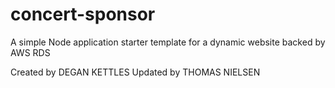 # concert-sponsor
A simple Node application starter template for a dynamic website backed by AWS RDS

Created by DEGAN KETTLES
Updated by THOMAS NIELSEN
